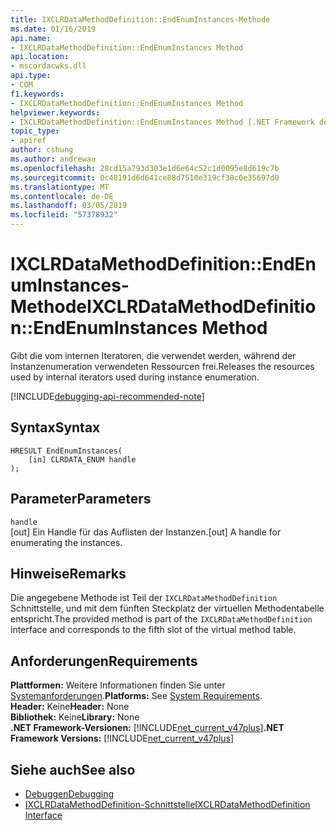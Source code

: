 ```yaml
---
title: IXCLRDataMethodDefinition::EndEnumInstances-Methode
ms.date: 01/16/2019
api.name:
- IXCLRDataMethodDefinition::EndEnumInstances Method
api.location:
- mscordacwks.dll
api.type:
- COM
f1.keywords:
- IXCLRDataMethodDefinition::EndEnumInstances Method
helpviewer.keywords:
- IXCLRDataMethodDefinition::EndEnumInstances Method [.NET Framework debugging]
topic_type:
- apiref
author: cshung
ms.author: andrewau
ms.openlocfilehash: 28cd15a793d303e1d6e64c52c1d0095e8d619c7b
ms.sourcegitcommit: 0c48191d6d641ce88d7510e319cf38c0e35697d0
ms.translationtype: MT
ms.contentlocale: de-DE
ms.lasthandoff: 03/05/2019
ms.locfileid: "57378932"
---
```

# <a name="ixclrdatamethoddefinitionendenuminstances-method"></a><span data-ttu-id="eccd4-102">IXCLRDataMethodDefinition::EndEnumInstances-Methode</span><span class="sxs-lookup"><span data-stu-id="eccd4-102">IXCLRDataMethodDefinition::EndEnumInstances Method</span></span>

<span data-ttu-id="eccd4-103">Gibt die vom internen Iteratoren, die verwendet werden, während der Instanzenumeration verwendeten Ressourcen frei.</span><span class="sxs-lookup"><span data-stu-id="eccd4-103">Releases the resources used by internal iterators used during instance enumeration.</span></span>

[!INCLUDE[debugging-api-recommended-note](../../../../includes/debugging-api-recommended-note.md)]

## <a name="syntax"></a><span data-ttu-id="eccd4-104">Syntax</span><span class="sxs-lookup"><span data-stu-id="eccd4-104">Syntax</span></span>

```
HRESULT EndEnumInstances(
    [in] CLRDATA_ENUM handle
);
```

## <a name="parameters"></a><span data-ttu-id="eccd4-105">Parameter</span><span class="sxs-lookup"><span data-stu-id="eccd4-105">Parameters</span></span>

`handle`\
<span data-ttu-id="eccd4-106">[out] Ein Handle für das Auflisten der Instanzen.</span><span class="sxs-lookup"><span data-stu-id="eccd4-106">[out] A handle for enumerating the instances.</span></span>

## <a name="remarks"></a><span data-ttu-id="eccd4-107">Hinweise</span><span class="sxs-lookup"><span data-stu-id="eccd4-107">Remarks</span></span>

<span data-ttu-id="eccd4-108">Die angegebene Methode ist Teil der `IXCLRDataMethodDefinition` Schnittstelle, und mit dem fünften Steckplatz der virtuellen Methodentabelle entspricht.</span><span class="sxs-lookup"><span data-stu-id="eccd4-108">The provided method is part of the `IXCLRDataMethodDefinition` interface and corresponds to the fifth slot of the virtual method table.</span></span>

## <a name="requirements"></a><span data-ttu-id="eccd4-109">Anforderungen</span><span class="sxs-lookup"><span data-stu-id="eccd4-109">Requirements</span></span>

<span data-ttu-id="eccd4-110">**Plattformen:** Weitere Informationen finden Sie unter [Systemanforderungen](../../../../docs/framework/get-started/system-requirements.md).</span><span class="sxs-lookup"><span data-stu-id="eccd4-110">**Platforms:** See [System Requirements](../../../../docs/framework/get-started/system-requirements.md).</span></span>  
<span data-ttu-id="eccd4-111">**Header:** Keine</span><span class="sxs-lookup"><span data-stu-id="eccd4-111">**Header:** None</span></span>  
<span data-ttu-id="eccd4-112">**Bibliothek:** Keine</span><span class="sxs-lookup"><span data-stu-id="eccd4-112">**Library:** None</span></span>  
<span data-ttu-id="eccd4-113">**.NET Framework-Versionen:** [!INCLUDE[net_current_v47plus](../../../../includes/net-current-v47plus.md)]</span><span class="sxs-lookup"><span data-stu-id="eccd4-113">**.NET Framework Versions:** [!INCLUDE[net_current_v47plus](../../../../includes/net-current-v47plus.md)]</span></span>  

## <a name="see-also"></a><span data-ttu-id="eccd4-114">Siehe auch</span><span class="sxs-lookup"><span data-stu-id="eccd4-114">See also</span></span>

- [<span data-ttu-id="eccd4-115">Debuggen</span><span class="sxs-lookup"><span data-stu-id="eccd4-115">Debugging</span></span>](../../../../docs/framework/unmanaged-api/debugging/index.md)
- [<span data-ttu-id="eccd4-116">IXCLRDataMethodDefinition-Schnittstelle</span><span class="sxs-lookup"><span data-stu-id="eccd4-116">IXCLRDataMethodDefinition Interface</span></span>](../../../../docs/framework/unmanaged-api/debugging/ixclrdatamethoddefinition-interface.md)
